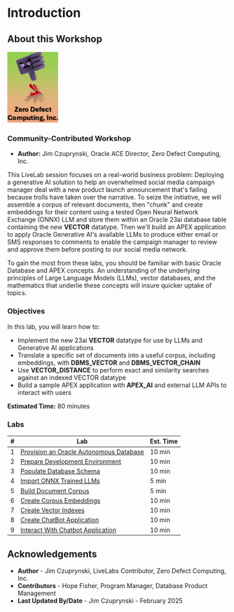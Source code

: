 # Introduction

## About this Workshop

![Logo](images/ZDCLogo.png)

### Community-Contributed Workshop

* **Author:** Jim Czuprynski, Oracle ACE Director, Zero Defect Computing, Inc.

This LiveLab session focuses on a real-world business problem: Deploying a generative AI solution to help an overwhelmed social media campaign manager deal with a new product launch announcement that's failing because trolls have taken over the narrative. To seize the initiative, we will assemble a corpus of relevant documents, then "chunk" and create embeddings for their content using a tested Open Neural Network Exchange (ONNX) LLM and store them within an Oracle 23ai database table containing the new **VECTOR** datatype. Then we'll build an APEX application to apply Oracle Generative AI's available LLMs to produce either email or SMS responses to comments to enable the campaign manager to review and approve them before posting to our social media network.

To gain the most from these labs, you should be familiar with basic Oracle Database and APEX concepts. An understanding of the underlying principles of Large Language Models (LLMs), vector databases, and the mathematics that underlie these concepts will insure quicker uptake of topics.

### Objectives
In this lab, you will learn how to:
- Implement the new 23ai **VECTOR** datatype for use by LLMs and Generative AI applications
- Translate a specific set of documents into a useful corpus, including embeddings, with **DBMS_VECTOR** and **DBMS_VECTOR_CHAIN**
- Use **VECTOR_DISTANCE** to perform exact and similarity searches against an indexed VECTOR datatype
- Build a sample APEX application with **APEX_AI** and external LLM APIs to interact with users


**Estimated Time:** 80 minutes

### Labs

| # | Lab | Est. Time |
| --- | --- | --- |
| 1 | [Provision an Oracle Autonomous Database](?lab=initialize-livelabs-environment) | 10 min |
| 2 | [Prepare Development Environment](?lab=prepare-development-environment) | 10 min |
| 3 | [Populate Database Schema](?lab=populate-database-schema) | 10 min |
| 4 | [Import ONNX Trained LLMs](?lab=import-genai-llms) | 5 min |
| 5 | [Build Document Corpus](?lab=build-llm-corpus) | 5 min |
| 6 | [Create Corpus Embeddings](?lab=create-corpus-embeddings) | 10 min |
| 7 | [Create Vector Indexes](?lab=create-vector-indexes) | 10 min |
| 8 | [Create ChatBot Application](?lab=create-chatbot-application) | 10 min |
| 9 | [Interact With Chatbot Application](?lab=interact-with-chatbot) | 10 min |

## Acknowledgements

* **Author** - Jim Czuprynski, LiveLabs Contributor, Zero Defect Computing, Inc.
* **Contributors** - Hope Fisher, Program Manager, Database Product Management
* **Last Updated By/Date** - Jim Czuprynski - February 2025